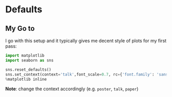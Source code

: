 # Defaults

## My Go to

I go with this setup and it typically gives me decent style of plots for my first pass:

```python
import matplotlib
import seaborn as sns

sns.reset_defaults()
sns.set_context(context='talk',font_scale=0.7, rc={'font.family': 'sans-serif'})
%matplotlib inline
```

**Note**: change the context accordingly (e.g. `poster`, `talk`, `paper`)
